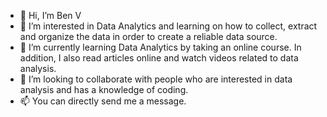 - 👋 Hi, I’m Ben V
- 👀 I’m interested in Data Analytics and learning on how to collect, extract and organize the data in order to create a reliable data source.
- 🌱 I’m currently learning Data Analytics by taking an online course. In addition, I also read articles online and watch videos related to data analysis.
- 💞️ I’m looking to collaborate with people who are interested in data analysis and has a knowledge of coding.
- 📫 You can directly send me a message.

<!---
MrBV061222/MrBV061222 is a ✨ special ✨ repository because its `README.md` (this file) appears on your GitHub profile.
You can click the Preview link to take a look at your changes.
--->
